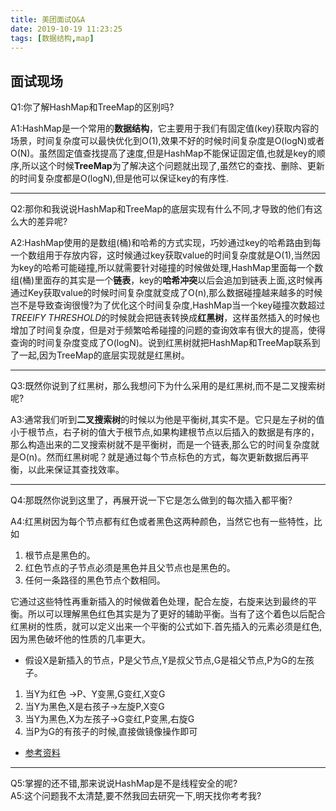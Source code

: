 ```yaml
---
title: 美团面试Q&A
date: 2019-10-19 11:23:25
tags: [数据结构,map]
---
```


## 面试现场

Q1:你了解HashMap和TreeMap的区别吗?

A1:HashMap是一个常用的**数据结构**，它主要用于我们有固定值(key)获取内容的场景，时间复杂度可以最快优化到O(1),效果不好的时候时间复杂度是O(logN)或者O(N)。虽然固定值查找提高了速度,但是HashMap不能保证固定值,也就是key的顺序,所以这个时候**TreeMap**为了解决这个问题就出现了,虽然它的查找、删除、更新的时间复杂度都是O(logN),但是他可以保证key的有序性.

----------------

Q2:那你和我说说HashMap和TreeMap的底层实现有什么不同,才导致的他们有这么大的差异呢?

A2:HashMap使用的是数组(桶)和哈希的方式实现，巧妙通过key的哈希路由到每一个数组用于存放内容，这时候通过key获取value的时间复杂度就是O(1),当然因为key的哈希可能碰撞,所以就需要针对碰撞的时候做处理,HashMap里面每一个数组(桶)里面存的其实是一个**链表**，key的**哈希冲突**以后会追加到链表上面,这时候再通过Key获取value的时候时间复杂度就变成了O(n),那么数据碰撞越来越多的时候岂不是导致查询很慢?为了优化这个时间复杂度,HashMap当一个key碰撞次数超过*TREEIFY THRESHOLD*的时候就会把链表转换成**红黑树**，这样虽然插入的时候也增加了时间复杂度，但是对于频繁哈希碰撞的问题的查询效率有很大的提高，使得查询的时间复杂度变成了O(logN)。说到红黑树就把HashMap和TreeMap联系到了一起,因为TreeMap的底层实现就是红黑树。

-------------------

Q3:既然你说到了红黑树，那么我想问下为什么采用的是红黑树,而不是二叉搜索树呢?

A3:通常我们听到**二叉搜索树**的时候以为他是平衡树,其实不是。它只是左子树的值小于根节点，右子树的值大于根节点,如果构建根节点以后插入的数据是有序的，那么构造出来的二叉搜索树就不是平衡树，而是一个链表,那么它的时间复杂度就是O(n)。然而红黑树呢？就是通过每个节点标色的方式，每次更新数据后再平衡，以此来保证其查找效率。

----------------------------
Q4:那既然你说到这里了，再展开说一下它是怎么做到的每次插入都平衡?

A4:红黑树因为每个节点都有红色或者黑色这两种颜色，当然它也有一些特性，比如  
1. 根节点是黑色的。
2. 红色节点的子节点必须是黑色并且父节点也是黑色的。
3. 任何一条路径的黑色节点个数相同。

它通过这些特性再重新插入的时候做着色处理，配合左旋，右旋来达到最终的平衡。所以可以理解黑色红色其实是为了更好的辅助平衡。当有了这个着色以后配合红黑树的性质，就可以定义出来一个平衡的公式如下.首先插入的元素必须是红色,因为黑色破坏他的性质的几率更大。

- 假设X是新插入的节点，P是父节点,Y是叔父节点,G是祖父节点,P为G的左孩子。
1. 当Y为红色 ->P、Y变黑,G变红,X变G
2. 当Y为黑色,X是右孩子->左旋P,X变G
3. 当Y为黑色,X为左孩子->G变红,P变黑,右旋G
4. 当P为G的有孩子的时候,直接做镜像操作即可
    
	
- [参考资料](https://www.bilibili.com/video/av23890827)

-----------------------------

Q5:掌握的还不错,那来说说HashMap是不是线程安全的呢?  
A5:这个问题我不太清楚,要不然我回去研究一下,明天找你考考我?
